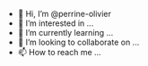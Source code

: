 - 👋 Hi, I’m @perrine-olivier
- 👀 I’m interested in ...
- 🌱 I’m currently learning ...
- 💞️ I’m looking to collaborate on ...
- 📫 How to reach me ...

<!---
perrine-olivier/perrine-olivier is a ✨ special ✨ repository because its `README.md` (this file) appears on your GitHub profile.
You can click the Preview link to take a look at your changes.
--->
